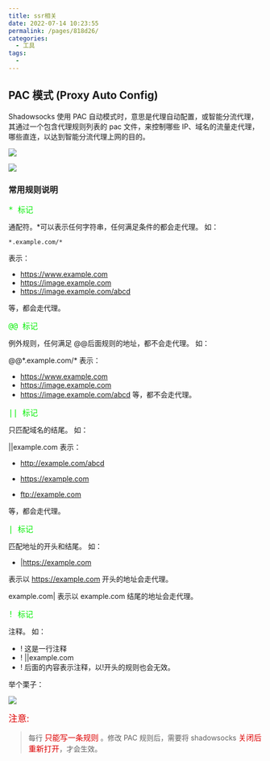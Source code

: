```yaml
---
title: ssr相关
date: 2022-07-14 10:23:55
permalink: /pages/818d26/
categories:
  - 工具
tags:
  - 
---
```

## PAC 模式 (Proxy Auto Config)

Shadowsocks 使用 PAC 自动模式时，意思是代理自动配置，或智能分流代理，其通过一个包含代理规则列表的 pac 文件，来控制哪些 IP、域名的流量走代理，哪些直连，以达到智能分流代理上网的目的。

![](https://qiniu.espe.work/blog/20220714105634.png)

![](https://qiniu.espe.work/blog/20220714111459.png)

### 常用规则说明

<font color=gree size=4>`* 标记`</font>

通配符。\*可以表示任何字符串，任何满足条件的都会走代理。 如：

```shell
*.example.com/*

```

表示：

- https://www.example.com
- https://image.example.com
- https://image.example.com/abcd

等，都会走代理。

<font color=gree size=4>`@@ 标记`</font>

例外规则，任何满足 @@后面规则的地址，都不会走代理。 如：

@@\*.example.com/\*
表示：

- https://www.example.com
- https://image.example.com
- https://image.example.com/abcd
  等，都不会走代理。

<font color=gree size=4>`|| 标记`</font>

只匹配域名的结尾。 如：

||example.com
表示：

- http://example.com/abcd

- https://example.com

- ftp://example.com

等，都会走代理。

<font color=gree size=4>`| 标记`</font>

匹配地址的开头和结尾。 如：

- |https://example.com

表示以 https://example.com 开头的地址会走代理。

example.com|
表示以 example.com 结尾的地址会走代理。

<font color=gree size=4>`! 标记`</font>

注释。 如：

- ! 这是一行注释
- ! ||example.com
- ! 后面的内容表示注释，以!开头的规则也会无效。

举个栗子：

![](https://qiniu.espe.work/blog/20220714111914.png)

<font color=#dd0000 size=4>注意:</font>

> 每行 <font color=#dd0000 size=4>`只能写一条规则`</font> 。修改 PAC 规则后，需要将 shadowsocks <font color=#dd0000 size=4>`关闭后重新打开`</font>，才会生效。


